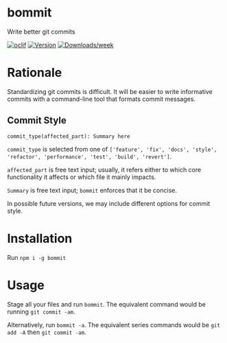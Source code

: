 bommit
======

Write better git commits

[![oclif](https://img.shields.io/badge/cli-oclif-brightgreen.svg)](https://oclif.io)
[![Version](https://img.shields.io/npm/v/bommit.svg)](https://npmjs.org/package/bommit)
[![Downloads/week](https://img.shields.io/npm/dw/bommit.svg)](https://npmjs.org/package/bommit)

# Rationale
Standardizing git commits is difficult. It will be easier to write informative commits with a command-line tool that formats commit messages.

## Commit Style 
`commit_type(affected_part): Summary here`

`commit_type` is selected from one of `['feature', 'fix', 'docs', 'style', 'refactor', 'performance', 'test', 'build', 'revert']`.

`affected_part` is free text input; usually, it refers either to which core functionality it affects or which file it mainly impacts.

`Summary` is free text input; `bommit` enforces that it be concise.

In possible future versions, we may include different options for commit style.

# Installation
Run `npm i -g bommit`

# Usage
Stage all your files and run `bommit`. The equivalent command would be running `git commit -am`.

Alternatively, run `bommit -a`. The equivalent series commands would be `git add -A` then `git commit -am`.
